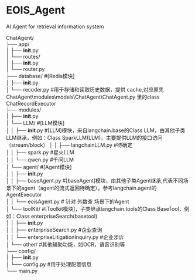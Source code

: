 # EOIS_Agent
 AI Agent for retrieval information system  
 
ChatAgent/  
├── app/	  	
│   ├── __init__.py  
│   └── routes/  
│       ├── __init__.py  
│       └── router.py  
├── database/	 	            #[Redis模块]  
│   ├── __init__.py  
│   └── recoder.py		        #用于存储和读取历史数据，提供 cache,对应原先 ChatAgent\modules\models\ChatAgent\ChatAgent.py 里的class ChatRecordExecutor  
├── modules/  
│   ├── __init__.py  
│   └── LLM/		    #[LLM模块]  
│   │   ├── __init__.py                 #[LLM]模块，来自langchain.base的Class LLM，由其他子类LLM继承，例如：Class SparkLLM(LLM)，主要提供LLM的接口访问（stream/block）
│   │   ├── langchainLLM.py      #待确定  
│   │   ├── spark.py                   #星火LLM  
│   │   └── qwen.py                   #千问LLM  
│   └── agent/		    #[Agent模块]  
│   │   ├── __init__.py  
│   │   ├── baseAgent.py  	    #[baseAgent]模块，由其他子类Agent继承,代表不同场景下的agent（agent的流式返回待确定），参考langchain.agent的AgentExecutor  
│   │   └── eoisAgent.py            # 针对 外数查 场景下的Agent  
│   └── toolKit/		    #[Toolkit模块]，子类继承langchain.tools的Class BaseTool，例如：Class enterpriseSearch(basetool)  
│   │   ├── __init__.py  
│   │   ├── enterpriseSearch.py                                 #企业查询  
│   │   └── enterpriseLitigationInquiry.py                  #企业涉诉  
│   └── other/                             #其他辅助功能，如OCR，语音识别等  
├── config/  
│   ├── __init__.py  
│   └── config.py                        #用于处理配置信息  
└── main.py  